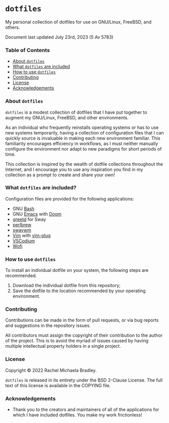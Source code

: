 # `dotfiles`
My personal collection of dotfiles for use on GNU/Linux, FreeBSD, and others.

Document last updated July 23rd, 2023 (5 Av 5783)

### Table of Contents
- [About `dotfiles`](#about-dotfiles)
- [What `dotfiles` are included](#what-dotfiles-are-included)
- [How to use `dotfiles`](#how-to-use-dotfiles)
- [Contributing](#contributing)
- [License](#license)
- [Acknowledgements](#acknowledgements)

### About `dotfiles`

`dotfiles` is a modest collection of dotfiles that I have put together to
augment my GNU/Linux, FreeBSD, and other environments.

As an individual who frequently reinstalls operating systems or has to use
new systems temporarily, having a collection of configuration files that I can
quickly source is invaluable in making each new environment familiar. This
familiarity encourages efficiency in workflows, as I must neither manually
configure the environment nor adapt to new paradigms for short periods of time.

This collection is inspired by the wealth of dotfile collections throughout
the Internet, and I encourage you to use any inspiration you find in my
collection as a prompt to create and share your own!

### What `dotfiles` are included?

Configuration files are provided for the following applications:
- GNU [Bash](https://www.gnu.org/software/bash/)
- GNU [Emacs](https://www.gnu.org/software/emacs/) with
[Doom](https://github.com/hlissner/doom-emacs/)
- [greetd](https://git.sr.ht/~kennylevinsen/greetd) for Sway
- [perlbrew](https://perlbrew.pl/)
- [swaywm](https://swaywm.org/)
- [Vim](https://www.vim.org/) with
[vim-plug](https://github.com/junegunn/vim-plug)
- [VSCodium](https://vscodium.com/)
- [Wofi](https://hg.sr.ht/~scoopta/wofi/)

### How to use `dotfiles`

To install an individual dotfile on your system, the following steps are
recommended.

1. Download the individual dotfile from this repository;
2. Save the dotfile to the location recommended by your operating environment.

### Contributing

Contributions can be made in the form of pull requests, or via bug reports
and suggestions in the repository issues.

All contributors must assign the copyright of their contribution to the author
of the project. This is to avoid the myriad of issues caused by having
multiple intellectual property holders in a single project.

### License

Copyright &copy; 2022 Rachel Michaela Bradley.

`dotfiles` is released in its entirety under the BSD 2-Clause License. The
full text of this license is available in the COPYING file.

### Acknowledgements

- Thank you to the creators and maintainers of all of the applications for which
I have included dotfiles. You make my work frictionless!
